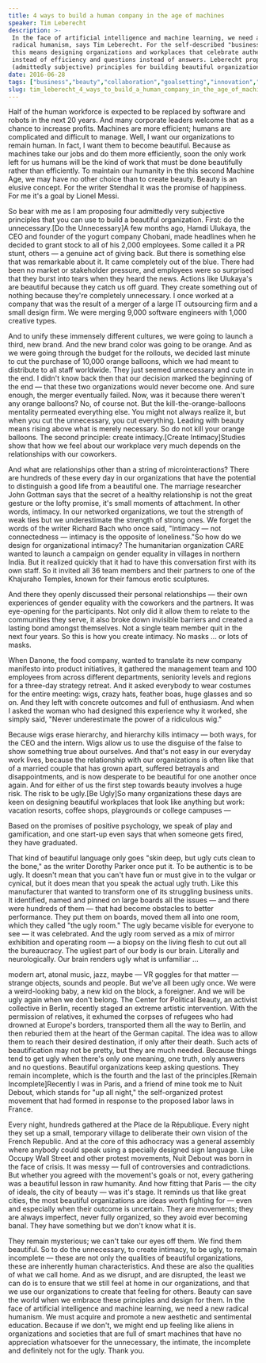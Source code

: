 ```yaml
---
title: 4 ways to build a human company in the age of machines
speaker: Tim Leberecht
description: >-
 In the face of artificial intelligence and machine learning, we need a new
 radical humanism, says Tim Leberecht. For the self-described "business romantic,"
 this means designing organizations and workplaces that celebrate authenticity
 instead of efficiency and questions instead of answers. Leberecht proposes four
 (admittedly subjective) principles for building beautiful organizations.
date: 2016-06-28
tags: ["business","beauty","collaboration","goalsetting","innovation","humanity","leadership","motivation","work"]
slug: tim_leberecht_4_ways_to_build_a_human_company_in_the_age_of_machines
---
```


Half of the human workforce is expected to be replaced by software and robots in the next
20 years. And many corporate leaders welcome that as a chance to increase profits.
Machines are more efficient; humans are complicated and difficult to manage. Well, I want
our organizations to remain human. In fact, I want them to become beautiful. Because as
machines take our jobs and do them more efficiently, soon the only work left for us humans
will be the kind of work that must be done beautifully rather than efficiently. To maintain
our humanity in the this second Machine Age, we may have no other choice than to create
beauty. Beauty is an elusive concept. For the writer Stendhal it was the promise of
happiness. For me it's a goal by Lionel Messi.

So bear with me as I am proposing four admittedly very subjective principles that you can
use to build a beautiful organization. First: do the unnecessary.[Do the Unnecessary]A few
months ago, Hamdi Ulukaya, the CEO and founder of the yogurt company Chobani, made
headlines when he decided to grant stock to all of his 2,000 employees. Some called it a
PR stunt, others — a genuine act of giving back. But there is something else that was
remarkable about it. It came completely out of the blue. There had been no market or
stakeholder pressure, and employees were so surprised that they burst into tears when they
heard the news. Actions like Ulukaya's are beautiful because they catch us off guard. They
create something out of nothing because they're completely unnecessary. I once worked at a
company that was the result of a merger of a large IT outsourcing firm and a small design
firm. We were merging 9,000 software engineers with 1,000 creative types.

And to unify these immensely different cultures, we were going to launch a third, new
brand. And the new brand color was going to be orange. And as we were going through the
budget for the rollouts, we decided last minute to cut the purchase of 10,000 orange
balloons, which we had meant to distribute to all staff worldwide. They just seemed
unnecessary and cute in the end. I didn't know back then that our decision marked the
beginning of the end — that these two organizations would never become one. And sure
enough, the merger eventually failed. Now, was it because there weren't any orange
balloons? No, of course not. But the kill-the-orange-balloons mentality permeated
everything else. You might not always realize it, but when you cut the unnecessary, you
cut everything. Leading with beauty means rising above what is merely necessary. So do not
kill your orange balloons. The second principle: create intimacy.[Create Intimacy]Studies
show that how we feel about our workplace very much depends on the relationships with our
coworkers.

And what are relationships other than a string of microinteractions? There are hundreds of
these every day in our organizations that have the potential to distinguish a good life
from a beautiful one. The marriage researcher John Gottman says that the secret of a
healthy relationship is not the great gesture or the lofty promise, it's small moments of
attachment. In other words, intimacy. In our networked organizations, we tout the strength
of weak ties but we underestimate the strength of strong ones. We forget the words of the
writer Richard Bach who once said, "Intimacy — not connectedness — intimacy is the
opposite of loneliness."So how do we design for organizational intimacy? The humanitarian
organization CARE wanted to launch a campaign on gender equality in villages in northern
India. But it realized quickly that it had to have this conversation first with its own
staff. So it invited all 36 team members and their partners to one of the Khajuraho
Temples, known for their famous erotic sculptures.

And there they openly discussed their personal relationships — their own experiences of
gender equality with the coworkers and the partners. It was eye-opening for the
participants. Not only did it allow them to relate to the communities they serve, it also
broke down invisible barriers and created a lasting bond amongst themselves. Not a single
team member quit in the next four years. So this is how you create intimacy. No masks ...
or lots of masks.

When Danone, the food company, wanted to translate its new company manifesto into product
initiatives, it gathered the management team and 100 employees from across different
departments, seniority levels and regions for a three-day strategy retreat. And it asked
everybody to wear costumes for the entire meeting: wigs, crazy hats, feather boas, huge
glasses and so on. And they left with concrete outcomes and full of enthusiasm. And when I
asked the woman who had designed this experience why it worked, she simply said, "Never
underestimate the power of a ridiculous wig."

Because wigs erase hierarchy, and hierarchy kills intimacy — both ways, for the CEO and
the intern. Wigs allow us to use the disguise of the false to show something true about
ourselves. And that's not easy in our everyday work lives, because the relationship with
our organizations is often like that of a married couple that has grown apart, suffered
betrayals and disappointments, and is now desperate to be beautiful for one another once
again. And for either of us the first step towards beauty involves a huge risk. The risk
to be ugly.[Be Ugly]So many organizations these days are keen on designing beautiful
workplaces that look like anything but work: vacation resorts, coffee shops, playgrounds
or college campuses —

Based on the promises of positive psychology, we speak of play and gamification, and one
start-up even says that when someone gets fired, they have graduated.

That kind of beautiful language only goes "skin deep, but ugly cuts clean to the bone," as
the writer Dorothy Parker once put it. To be authentic is to be ugly. It doesn't mean that
you can't have fun or must give in to the vulgar or cynical, but it does mean that you
speak the actual ugly truth. Like this manufacturer that wanted to transform one of its
struggling business units. It identified, named and pinned on large boards all the issues
— and there were hundreds of them — that had become obstacles to better performance. They
put them on boards, moved them all into one room, which they called "the ugly room." The
ugly became visible for everyone to see — it was celebrated. And the ugly room served as a
mix of mirror exhibition and operating room — a biopsy on the living flesh to cut out all
the bureaucracy. The ugliest part of our body is our brain. Literally and neurologically.
Our brain renders ugly what is unfamiliar ...

modern art, atonal music, jazz, maybe — VR goggles for that matter — strange objects,
sounds and people. But we've all been ugly once. We were a weird-looking baby, a new kid
on the block, a foreigner. And we will be ugly again when we don't belong. The Center for
Political Beauty, an activist collective in Berlin, recently staged an extreme artistic
intervention. With the permission of relatives, it exhumed the corpses of refugees who had
drowned at Europe's borders, transported them all the way to Berlin, and then reburied
them at the heart of the German capital. The idea was to allow them to reach their desired
destination, if only after their death. Such acts of beautification may not be pretty, but
they are much needed. Because things tend to get ugly when there's only one meaning, one
truth, only answers and no questions. Beautiful organizations keep asking questions. They
remain incomplete, which is the fourth and the last of the principles.[Remain
Incomplete]Recently I was in Paris, and a friend of mine took me to Nuit Debout, which
stands for "up all night," the self-organized protest movement that had formed in response
to the proposed labor laws in France.

Every night, hundreds gathered at the Place de la République. Every night they set up a
small, temporary village to deliberate their own vision of the French Republic. And at the
core of this adhocracy was a general assembly where anybody could speak using a specially
designed sign language. Like Occupy Wall Street and other protest movements, Nuit Debout
was born in the face of crisis. It was messy — full of controversies and contradictions.
But whether you agreed with the movement's goals or not, every gathering was a beautiful
lesson in raw humanity. And how fitting that Paris — the city of ideals, the city of
beauty — was it's stage. It reminds us that like great cities, the most beautiful
organizations are ideas worth fighting for — even and especially when their outcome is
uncertain. They are movements; they are always imperfect, never fully organized, so they
avoid ever becoming banal. They have something but we don't know what it
is.

They remain mysterious; we can't take our eyes off them. We find them beautiful. So to do
the unnecessary, to create intimacy, to be ugly, to remain incomplete — these are not only
the qualities of beautiful organizations, these are inherently human characteristics. And
these are also the qualities of what we call home. And as we disrupt, and are disrupted,
the least we can do is to ensure that we still feel at home in our organizations, and that
we use our organizations to create that feeling for others. Beauty can save the world when
we embrace these principles and design for them. In the face of artificial intelligence
and machine learning, we need a new radical humanism. We must acquire and promote a new
aesthetic and sentimental education. Because if we don't, we might end up feeling like
aliens in organizations and societies that are full of smart machines that have no
appreciation whatsoever for the unnecessary, the intimate, the incomplete and definitely
not for the ugly. Thank you.

<!--
ad_duration=3.33
comment_count=26
event="TEDSummit"
external_start_time=0
has_talk_citation=1
intro_duration=11.82
is_subtitle_required="False"
is_talk_featured="True"
language="en"
language_swap="False"
native_language="en"
number_of_related_talks=6
number_of_speakers=1
number_of_subtitled_videos=24
number_of_tags=9
number_of_talk_download_languages=24
number_of_talk_more_resources=0
number_of_talk_recommendations=1
number_of_talks_take_actions=0
post_ad_duration=0.83
published_timestamp="2016-11-03 15:05:34"
recording_date="2016-06-28"
speaker_description="Business romantic"
speaker_is_published=1
speaker_name="Tim Leberecht"
talk_more_resources=[]
talk_name="4 ways to build a human company in the age of machines"
talk_recommendations_blurb="These events, essays, books, movies and songs have inspired and challenged me to look for beauty where you'd least expect it."
talks_tags=["business","beauty","collaboration","goalsetting","innovation","humanity","leadership","motivation","work"]
talks_take_action=[]
url_audio="https://download.ted.com/talks/TimLeberecht_2016T.mp3?apikey=acme-roadrunner"
url_photo_speaker="https://pe.tedcdn.com/images/ted/11eb589dbd84fa08409b9b0dbf94fd38e69235c1_254x191.jpg"
url_photo_talk="https://s3.amazonaws.com/talkstar-photos/uploads/9d8a4b48-4de4-4338-8aba-e0d1c1321a44/TimLeberecht_2016S-embed.jpg"
url_webpage="https://www.ted.com/talks/tim_leberecht_4_ways_to_build_a_human_company_in_the_age_of_machines"
video_type_name="TED Stage Talk"
-->